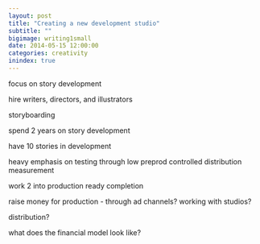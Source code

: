 ```yaml
---
layout: post
title: "Creating a new development studio"
subtitle: ""
bigimage: writing1small
date: 2014-05-15 12:00:00
categories: creativity
inindex: true
---
```


focus on story development

hire writers, directors, and illustrators

storyboarding

spend 2 years on story development

have 10 stories in development

heavy emphasis on testing
	through low preprod
	controlled distribution
	measurement

work 2 into production ready completion

raise money for production - through ad channels? working with studios?

distribution?

what does the financial model look like?

